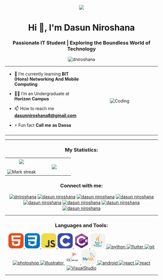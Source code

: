 <p align="center" ><img  src = "https://github.com/7oSkaaa/7oSkaaa/blob/main/Images/about_me.gif?raw=true" width = 100px></p>
<h1 align="center">Hi 👋, I'm Dasun Niroshana</h1>
<h3 align="center">Passionate IT Student | Exploring the Boundless World of Technology</h3>
<p align="center"> <img src="https://komarev.com/ghpvc/?username=dniroshana&label=Profile%20views&color=0e75b6&style=flat" alt="dniroshana" /> </p>


<table align="center">
<tr border="none">
<td width="50%" align="left">
  
- 🌱 I’m currently learning **BIT (Hons) Networking And Mobile Computing**

- 🧑‍🎓 I’m an Undergraduate at **Horizon Campus**

- 📫 How to reach me **dasunniroshana8@gmail.com**
  
- ⚡ Fun fact **Call me as Dassa**

</td>
<td width="50%" align="center">

  <img align="center" alt="Coding" width="450" src="https://repository-images.githubusercontent.com/588181932/e36ec678-7984-4cdd-8e4c-a3932772ff8e">

  
  </td>
</tr>
</table>

---
<h3 align="center">My Statistics:</h3>
<p align="center">
<table align="center">
<tr border="none">
<td width="50%" align="center">
  
  <img  align="center"  src="https://github-readme-stats.vercel.app/api?username=Dniroshana&theme=dark&show_icons=true&count_private=true" />
  <br></br>
  <img  title="🔥 Get streak stats for your profile at git.io/streak-stats" alt="Mark streak" src="https://github-readme-streak-stats.herokuapp.com/?user=Dniroshana&theme=dark&hide_border=false" /> 
</td>
<td width="50%" align="center">

  <img  align="center"  src="https://github-readme-stats.anuraghazra1.vercel.app/api/top-langs/?username=Dniroshana&theme=dark&hide_border=false&no-bg=true&no-frame=true&langs_count=10"/>
  
  </td>
</tr>
</table>



<h3 align="center">Connect with me:</h3>
<p align="center">
<a href="https://twitter.com/dniroshana" target="blank"><img align="center" src="https://img.icons8.com/?size=100&id=phOKFKYpe00C&format=png&color=000000" alt="dniroshana" height="50" width="50" /></a>
<a href="https://www.linkedin.com/in/dasun-niroshana-91a9962a0" target="blank"><img align="center" src="https://img.icons8.com/?size=100&id=13930&format=png&color=000000" alt="dasun niroshana" height="50" width="50" /></a>
<a href="https://facebook.com/dasun niroshana" target="blank"><img align="center" src="https://img.icons8.com/?size=100&id=13912&format=png&color=000000" alt="dasun niroshana" height="50" width="50" /></a>
<a href="https://instagram.com/dasun niroshana" target="blank"><img align="center" src="https://img.icons8.com/?size=100&id=Xy10Jcu1L2Su&format=png&color=000000" alt="dasun niroshana" height="50" width="50" /></a>
  <a href="https://whatsapp.com/in/dasun niroshana" target="blank"><img align="center" src="https://img.icons8.com/?size=100&id=DUEq8l5qTqBE&format=png&color=000000" alt="dasun niroshana" height="50" width="50" /></a>
  <a href="https://telegram.com/in/dasun niroshana" target="blank"><img align="center" src="https://img.icons8.com/?size=100&id=63306&format=png&color=000000" alt="dasun niroshana" height="50" width="50" /></a>
  <a href="dasunniroshana8@gmail.com" target="blank"><img align="center" src="https://img.icons8.com/?size=100&id=P7UIlhbpWzZm&format=png&color=000000" alt="dasun niroshana" height="50" width="50" /></a>
<a href="https://github.com/Dniroshana" target="blank"><img align="center" src="https://github.com/Scar1109/skill-icons/blob/main/icons/Github-Light.svg" alt="dasun niroshana" height="40" width="40" /></a> </p>

---

<h3 align="center">Languages and Tools:</h3>
<p align="center"> 
  <a href="https://www.w3.org/html/" target="_blank" rel="noreferrer"> <img src="https://github.com/tandpfun/skill-icons/blob/main/icons/HTML.svg" alt="html5" width="50" height="50"/> </a>
  </a> <a href="https://www.w3schools.com/css/" target="_blank" rel="noreferrer"> <img src="https://github.com/tandpfun/skill-icons/blob/main/icons/CSS.svg" alt="css3" width="50" height="50"/> </a>
  <a href="https://developer.mozilla.org/en-US/docs/Web/JavaScript" target="_blank" rel="noreferrer"> <img src="https://github.com/tandpfun/skill-icons/blob/main/icons/JavaScript.svg" alt="javascript" width="50" height="50"/> </a>
  <a href="https://www.cprogramming.com/" target="_blank" rel="noreferrer"> <img src="https://github.com/tandpfun/skill-icons/blob/main/icons/C.svg" alt="c" width="50" height="50"/> </a>
   <a href="https://www.w3schools.com/cs/" target="_blank" rel="noreferrer"> <img src="https://raw.githubusercontent.com/devicons/devicon/master/icons/csharp/csharp-original.svg" alt="csharp" width="50" height="50"/> </a>  
   <a href="https://www.java.com" target="_blank" rel="noreferrer"> <img src="https://github.com/tandpfun/skill-icons/blob/main/icons/Java-Light.svg" alt="java" width="50" height="50"/> </a>
   <a href="https://www.python.org" target="_blank" rel="noreferrer"> <img src="https://github.com/Scar1109/skill-icons/blob/main/icons/Python-Light.svg" alt="python" width="50" height="50"/> </a>
   <a href="https://flutter.dev" target="_blank" rel="noreferrer"> <img src="https://github.com/Scar1109/skill-icons/blob/main/icons/Flutter-Dark.svg" alt="flutter" width="50" height="50"/> </a> 
   <a href="https://git-scm.com/" target="_blank" rel="noreferrer"> <img src="https://github.com/Scar1109/skill-icons/blob/Scar1109/icons/Git.svg" alt="git" width="50" height="50"/> </a> 
   <a href="https://www.photoshop.com/en" target="_blank" rel="noreferrer"> <img src="https://github.com/Scar1109/skill-icons/blob/Scar1109/icons/Photoshop.svg" alt="photoshop" width="50" height="50"/> </a>
   <a href="https://www.adobe.com/in/products/illustrator.html" target="_blank" rel="noreferrer"> <img src="https://github.com/Scar1109/skill-icons/blob/main/icons/Illustrator.svg" alt="illustrator" width="50" height="50"/> </a> 
    <a href="https://www.microsoft.com/en-us/sql-server" target="_blank" rel="noreferrer"> <img src="https://github.com/Scar1109/skill-icons/blob/Scar1109/icons/microsoftSQL.svg" alt="mssql" width="50" height="50"/> </a>
    <a href="https://www.mysql.com/" target="_blank" rel="noreferrer"> <img src="https://github.com/tandpfun/skill-icons/blob/main/icons/MySQL-Light.svg" alt="mysql" width="50" height="50"/> </a>
    <a href="https://developer.android.com" target="_blank" rel="noreferrer"> <img src="https://github.com/Scar1109/skill-icons/blob/main/icons/AndroidStudio-Light.svg" alt="android" width="50" height="50"/> </a> 
    <a href="https://reactjs.org/" target="_blank" rel="noreferrer"> <img src="https://github.com/Scar1109/skill-icons/blob/main/icons/React-Light.svg" alt="react" width="50" height="50"/> </a>
    <a href="https://VSCode.com/" target="_blank" rel="noreferrer"> <img src="https://github.com/Scar1109/skill-icons/blob/main/icons/VSCode-Dark.svg" alt="react" width="50" height="50"/>
      <a href="https://VisualStudio.com/" target="_blank" rel="noreferrer"> <img src="https://github.com/Scar1109/skill-icons/blob/main/icons/VisualStudio-Dark.svg" alt="VisualStudio" width="50" height="50"/>
     </p>

---

